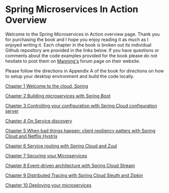 # Spring Microservices In Action Overview

Welcome to the Spring Microservices in Action overview page.  Thank you for purchasing the book and I hope you enjoy reading it as much as I enjoyed writing it.
Each chapter in the book is broken out its individual Github repository are provided in the links below.  If you have questions or comments about the code examples provided for the book please do not hesitate to post them on [Manning's](http://manning.com) forum page on their website.

Please follow the directions in Appendix A of the book for directions on how to setup your desktop environment and build the code locally.

[Chapter 1 Welcome to the cloud, Spring](https://github.com/carnellj/spmia-chapter1)

[Chapter 2 Building microservices with Spring Boot](https://github.com/carnellj/spmia-chapter2)

[Chapter 3 Controlling your configuration with Spring Cloud configuration server](https://github.com/carnellj/spmia-chapter3)

[Chapter 4 On Service discovery](https://github.com/carnellj/spmia-chapter4)

[Chapter 5 When bad things happen: client resiliency patters with Spring Cloud and Netflix Hystrix](https://github.com/carnellj/spmia-chapter5)

[Chapter 6 Service routing with Spring Cloud and Zuul](https://github.com/carnellj/spmia-chapter6)

[Chapter 7 Securing your Microservices](https://github.com/carnellj/spmia-chapter7)

[Chapter 8 Event-driven architecture with Spring Cloud Stream](https://github.com/carnellj/spmia-chapter8)

[Chapter 9 Distributed Tracing with Spring Cloud Sleuth and Zipkin](https://github.com/carnellj/spmia-chapter9)

[Chapter 10 Deploying your microservices](https://github.com/carnellj/spmia-chapter10)
